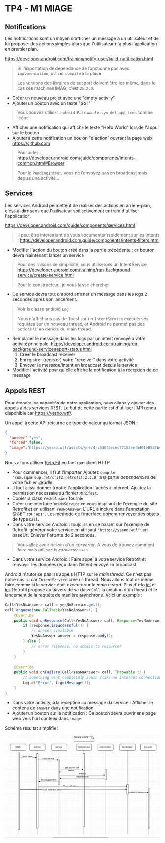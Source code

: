 # TP4 - M1 MIAGE

## Notifications

Les notifications sont un moyen d'afficher un message à un utilisateur et de lui proposer des actions simples alors que l'utilisateur n'a plus l'application en premier plan.

<https://developer.android.com/training/notify-user/build-notification.html>

> Si l'importation de dépendance de fonctionne pas avec `implementation`, utiliser `compile` à la place
>
> Les versions des libraires de support doivent être les même, dans le cas des machines IMAG, c'est `25.2.0`.

* Créer un nouveau projet avec une "empty activity"
* Ajouter un bouton avec un texte "Go !"

> Vous pouvez utiliser `android.R.drawable.sym_def_app_icon` comme icône.
* Afficher une notification qui affiche le texte "Hello World" lors de l'appui sur le bouton
* Ajouter à cette notification un bouton "d'action" ouvrant la page web <https://github.com>
> Pour aider : <https://developer.android.com/guide/components/intents-common.html#Browser>
>
> Pour le `PendingIntent`, vous ne l'envoyez pas en broadcast mais depuis une activité...

## Services

Les services Android permettent de réaliser des actions en arrière-plan, c'est-à-dire sans que l'utilisateur soit activement en train d'utiliser l'application.

<https://developer.android.com/guide/components/services.html>

> Il peut être interessant de vous documenter rapidement sur les intents : <https://developer.android.com/guide/components/intents-filters.html>

* Modifier l'action du bouton créé dans la partie précédente : ce bouton devra maintenant lancer un service
> Pour des raisons de simplicité, nous utiliserons un IntentService <https://developer.android.com/training/run-background-service/create-service.html>
>
> Pour le constructeur.. je vous laisse chercher

* Ce service devra tout d'abord afficher un message dans les logs 2 secondes après son lancement.
> Voir la classe android `Log`
>
> Nous n'affichons pas de Toast car un `IntentService` execute ses requêtes sur un nouveau thread, et Android ne permet pas des actions UI en dehors du main thread.
* Remplacer le message dans les logs par un intent renvoyé à votre activité principale. <https://developer.android.com/training/run-background-service/report-status.html>
  1. Créer le broadcast receiver
  2. Enregistrer (register) votre "receiver" dans votre activité
  3. Envoyer le message/intent en broadcast depuis le service
* Modifier l'activité pour qu'elle affiche la notification à la réception de ce message

## Appels REST

Pour étendre les capacités de notre application, nous allons y ajouter des appels à des services REST.
Le but de cette partie est d'utiliser l'API rendu disponible par <https://yesno.wtf/>.

Un appel à cette API retourne ce type de valeur au format JSON :

```json
{
  "answer":"yes",
  "forced":false,
  "image":"https://yesno.wtf/assets/yes/4-c53643ecec77153eefb461e053fb4947.gif"
}
```

Nous allons utiliser [RetroFit](http://square.github.io/retrofit/) en tant que client HTTP.

* Pour commencer, il faut l'importer. Ajoutez `compile 'com.squareup.retrofit2:retrofit:2.3.0'` à la partie *dependencies* de votre fichier *.gradle*.
* Il faut aussi donner à notre l'application l'accès à internet. Ajoutez la permission nécessaire au fichier `Manifest`.
* Copier la class `YesNoAnswer` fournie
* Créer une interface `YesNoService` en vous inspirant de l'exemple du site Retrofit et en utilisant `YesNoAnswer`. L'URL à inclure dans l'annotation @GET est `"api"`. Les méthode de l'interface doivent renvoyer des objets de type `Call`.
* Dans votre service Android : toujours en se basant sur l'exemple de Retrofit, générer votre service en utilisant `"https://yesno.wtf/"` en baseUrl. Enlever l'attente de 2 secondes.
> Vous allez avoir besoin d'un *converter*. A vous de trouvez comment faire mais utilisez le *converter* `Gson`
* Dans votre service Android : Faire appel à votre service Retrofit et renvoyer les données reçu dans l'intent envoyé en broadcast

Android n'autorise pas les appels HTTP sur le *main thread*. Ce n'est pas notre cas ici car `IntentService` crée un thread. Nous allons tout de même faire comme si le service était executé sur le *main thread*. Plus d'info [ici](https://developer.android.com/guide/components/processes-and-threads.html) et [ici](https://developer.android.com/training/basics/network-ops/connecting.html). Retrofit propose au travers de sa class `Call` la création d'un thread et le lancement de la requête de manière asynchrone. Voici un exemple :

```java
Call<YesNoAnswer> call = yesNoService.get();
call.enqueue(new Callback<YesNoAnswer>() {
    @Override
    public void onResponse(Call<YesNoAnswer> call, Response<YesNoAnswer> response) {
        if (response.isSuccessful()) {
            // anwser available
            YesNoAnswer answer = response.body();
        } else {
            // error response, no access to resource?
        }
    }

    @Override
    public void onFailure(Call<YesNoAnswer> call, Throwable t) {
        // something went completely south (like no internet connection)
        Log.d("Error", t.getMessage());
    }
}
```

* Dans votre activity, à la reception du message du service : Afficher le contenu de `answer` dans une notification.
* Ajouter un bouton sur la notification : Ce bouton devra ouvrir une page web vers l'url contenu dans `image`

Schéma résultat simplifié : 

![Diagramme de séquence simplifié](https://raw.githubusercontent.com/will421/TP-M1-MIAGE/master/TP4/assets/tp4_sequence.png "Diagramme de séquence simplifié")